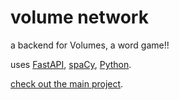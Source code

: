 # volume network

a backend for Volumes, a word game!!

uses [FastAPI](https://fastapi.tiangolo.com/), [spaCy](https://spacy.io/), [Python](https://www.python.org/).

[check out the main project](https://github.com/hs7t/volumes/).
